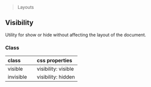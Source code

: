 > Layouts

## Visibility

Utility for show or hide without affecting the layout of the document.

### Class

| class |  | css properties |
|:--|:--|:--|
| visible |  | visibility: visible |
| invisible |  | visibility: hidden |
